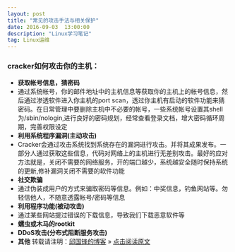 ```yaml
---
layout: post
title: "常见的攻击手法与相关保护"
date: 2016-09-03  13:00:00
description: "Linux学习笔记"
tag: Linux运维
---
```

### cracker如何攻击你的主机：
* **获取帐号信息，猜密码**
* 通过系统帐号，你的邮件地址中的主机信息等获取你的主机上的帐号信息，然后通过渗透软件进入你主机的port scan，透过你主机有启动的软件功能来猜密码。在日常管理中要删除主机中不必要的帐号，一些系统帐号设置其shell为/sbin/nologin,进行良好的密码规划，经常查看登录文档，增大密码循环周期，完善权限设定
* **利用系统程序漏洞(主动攻击)**
* Cracker会通过攻击系统找到系统存在的漏洞进行攻击。并将其成果发布。一部分人通过获取这些信息，代码对网络上的主机进行无差别攻击。最好的应对方法就是，关闭不需要的网络服务，开的端口越少，系统越安全随时保持系统的更新,修补漏洞关闭不需要的软件功能
* **社交欺骗**
* 通过伪装成用户的方式来骗取密码等信息。例如：中奖信息，钓鱼网站等。勿轻信他人，不随意透露帐号/密码等信息
* **利用程序功能(被动攻击)**
* 通过某些网站提过错误的下载信息，导致我们下载恶意软件等
* **蠕虫或木马的rootkit**
* **DDoS攻击(分布式阻断服务攻击)**
* **其他**
转载请注明：[邱国锋的博客](http://qiuguofeng.com) » [点击阅读原文](http://qiuguofeng.com/2016/09/rpm包管理/)
